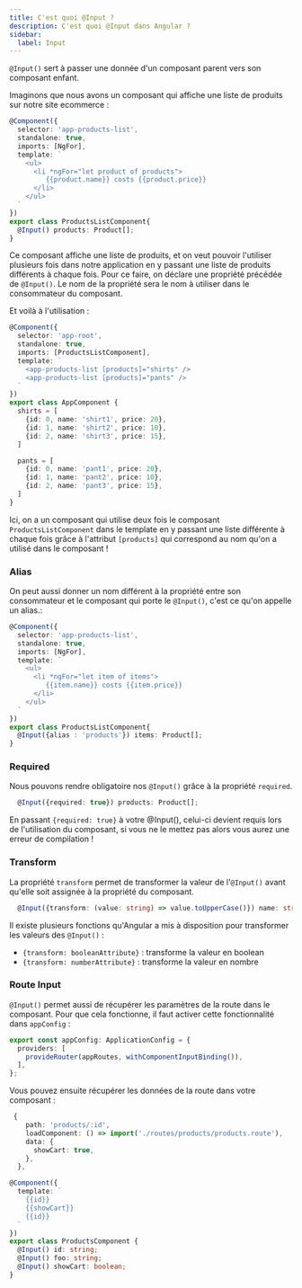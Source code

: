```yaml
---
title: C'est quoi @Input ?
description: C'est quoi @Input dans Angular ?
sidebar:
  label: Input
---
```



`@Input()` sert à passer une donnée d'un composant parent vers son composant enfant.

Imaginons que nous avons un composant qui affiche une liste de produits sur notre site ecommerce :

```typescript
@Component({
  selector: 'app-products-list',
  standalone: true,
  imports: [NgFor],
  template: `
    <ul>
      <li *ngFor="let product of products">
         {{product.name}} costs {{product.price}}
      </li>
    </ul>
  `
})
export class ProductsListComponent{
  @Input() products: Product[];
}
```

Ce composant affiche une liste de produits, et on veut pouvoir l'utiliser plusieurs fois dans notre application en y passant une liste de produits différents à chaque fois. Pour ce faire, on déclare une propriété précédée de `@Input()`.
Le nom de la propriété sera le nom à utiliser dans le consommateur du composant.

Et voilà à l'utilisation :

```typescript
@Component({
  selector: 'app-root',
  standalone: true,
  imports: [ProductsListComponent],
  template: `
    <app-products-list [products]="shirts" />
    <app-products-list [products]="pants" />
  `
})
export class AppComponent {
  shirts = [
    {id: 0, name: 'shirt1', price: 20},
    {id: 1, name: 'shirt2', price: 10},
    {id: 2, name: 'shirt3', price: 15},
  ]

  pants = [
    {id: 0, name: 'pant1', price: 20},
    {id: 1, name: 'pant2', price: 10},
    {id: 2, name: 'pant3', price: 15},
  ]
}
```

Ici, on a un composant qui utilise deux fois le composant `ProductsListComponent` dans le template en y passant une liste différente à chaque fois grâce à l'attribut `[products]` qui correspond au nom qu'on a utilisé dans le composant ! 

### Alias

On peut aussi donner un nom différent à la propriété entre son consommateur et le composant qui porte le `@Input()`, c'est ce qu'on appelle un alias.:

```typescript
@Component({
  selector: 'app-products-list',
  standalone: true,
  imports: [NgFor],
  template: `
    <ul>
      <li *ngFor="let item of items">
         {{item.name}} costs {{item.price}}
      </li>
    </ul>
  `
})
export class ProductsListComponent{
  @Input({alias : 'products'}) items: Product[];
}
```

### Required

Nous pouvons rendre obligatoire nos `@Input()` grâce à la propriété `required`.

```ts
  @Input({required: true}) products: Product[];
```

En passant  `{required: true}` à votre @Input(), celui-ci devient requis lors de l'utilisation du composant, si vous ne le mettez pas alors vous aurez une erreur de compilation !

### Transform 

La propriété `transform` permet de transformer la valeur de l'`@Input()` avant qu'elle soit assignée à la propriété du composant.

```ts
  @Input({transform: (value: string) => value.toUpperCase()}) name: string;
```

Il existe plusieurs fonctions qu'Angular a mis à disposition pour transformer les valeurs des `@Input()` :
- `{transform: booleanAttribute}` : transforme la valeur en boolean
- `{transform: numberAttribute}` : transforme la valeur en nombre

### Route Input

`@Input()` permet aussi de récupérer les paramètres de la route dans le composant.
Pour que cela fonctionne, il faut activer cette fonctionnalité dans `appConfig` :

```ts
export const appConfig: ApplicationConfig = {
  providers: [
    provideRouter(appRoutes, withComponentInputBinding()),
  ],
};
```

Vous pouvez ensuite récupérer les données de la route dans votre composant :

```ts
 {
    path: 'products/:id',
    loadComponent: () => import('./routes/products/products.route'),
    data: {
      showCart: true,
    },
  },
```

```ts	
@Component({
  template: `
    {{id}}
    {{showCart}}
    {{id}}
  `
})
export class ProductsComponent {
  @Input() id: string;
  @Input() foo: string;
  @Input() showCart: boolean;
}
```